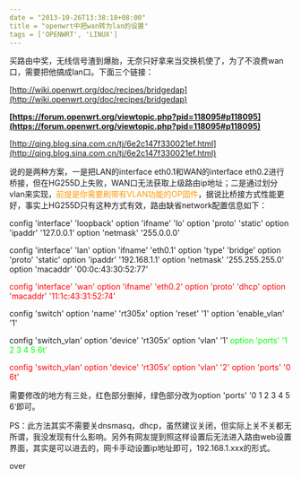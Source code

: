 ```yaml
---
date = "2013-10-26T13:38:18+08:00"
title = "openwrt中把wan转为lan的设置"
tags = ['OPENWRT', 'LINUX']
---
```


买路由中奖，无线信号渣到爆胎，无奈只好拿来当交换机使了，为了不浪费wan口，需要把他搞成lan口。下面三个链接：

[http://wiki.openwrt.org/doc/recipes/bridgedap](http://wiki.openwrt.org/doc/recipes/bridgedap)

**[https://forum.openwrt.org/viewtopic.php?pid=118095#p118095](https://forum.openwrt.org/viewtopic.php?pid=118095#p118095)**

[http://qing.blog.sina.com.cn/tj/6e2c147f330021ef.html](http://qing.blog.sina.com.cn/tj/6e2c147f330021ef.html)

说的是两种方案，一是把LAN的interface eth0.1和WAN的interface eth0.2进行桥接，但在HG255D上失败，WAN口无法获取上级路由ip地址；二是通过划分vlan来实现，<span style="color: #ff9900;">前提是你需要刷带有VLAN功能的OP固件</span>，据说比桥接方式性能更好，事实上HG255D只有这种方式有效，路由缺省network配置信息如下：

config 'interface' 'loopback'
option 'ifname' 'lo'
option 'proto' 'static'
option 'ipaddr' '127.0.0.1'
option 'netmask' '255.0.0.0'

config 'interface' 'lan'
option 'ifname' 'eth0.1'
option 'type' 'bridge'
option 'proto' 'static'
option 'ipaddr' '192.168.1.1'
option 'netmask' '255.255.255.0'
option 'macaddr' '00:0c:43:30:52:77'

<span style="color: #ff0000;">config 'interface' 'wan'</span>
<span style="color: #ff0000;"> option 'ifname' 'eth0.2'</span>
<span style="color: #ff0000;"> option 'proto' 'dhcp'</span>
<span style="color: #ff0000;"> option 'macaddr' '11:1c:43:31:52:74'</span>

config 'switch'
option 'name' 'rt305x'
option 'reset' '1'
option 'enable_vlan' '1'

config 'switch_vlan'
option 'device' 'rt305x'
option 'vlan' '1'
<span style="color: #00ff00;">option 'ports' '1 2 3 4 5 6t'</span>

<span style="color: #ff0000;">config 'switch_vlan'</span>
<span style="color: #ff0000;"> option 'device' 'rt305x'</span>
<span style="color: #ff0000;"> option 'vlan' '2'</span>
<span style="color: #ff0000;"> option 'ports' '0 6t'</span>

需要修改的地方有三处，红色部分删掉，绿色部分改为option 'ports' '0 1 2 3 4 5 6‘即可。

PS：此方法其实不需要关dnsmasq，dhcp，虽然建议关闭，但实际上关不关都无所谓，我没发现有什么影响。另外有网友提到照这样设置后无法进入路由web设置界面，其实是可以进去的，网卡手动设置ip地址即可，192.168.1.xxx的形式。

over
